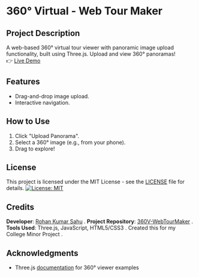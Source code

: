 # 360° Virtual - Web Tour Maker

## Project Description
A web-based 360° virtual tour viewer with panoramic image upload functionality, built using Three.js.
Upload and view 360° panoramas!  
👉 [Live Demo](https://thunderrohan.github.io/360V-WebTourMaker/)  

## Features  
- Drag-and-drop image upload.  
- Interactive navigation.  

## How to Use  
1. Click "Upload Panorama".  
2. Select a 360° image (e.g., from your phone).  
3. Drag to explore!

## License
This project is licensed under the MIT License - see the [LICENSE](LICENSE) file for details.
[![License: MIT](https://img.shields.io/badge/License-MIT-yellow.svg)](https://opensource.org/licenses/MIT)

## Credits
**Developer**: [Rohan Kumar Sahu](https://github.com/thunderrohan) .
**Project Repository**: [360V-WebTourMaker](https://github.com/thunderrohan/360V-WebTourMaker) .
**Tools Used**: Three.js, JavaScript, HTML5/CSS3 .
Created this for my College Minor Project .

## Acknowledgments
- Three.js [documentation](https://threejs.org/docs/) for 360° viewer examples
